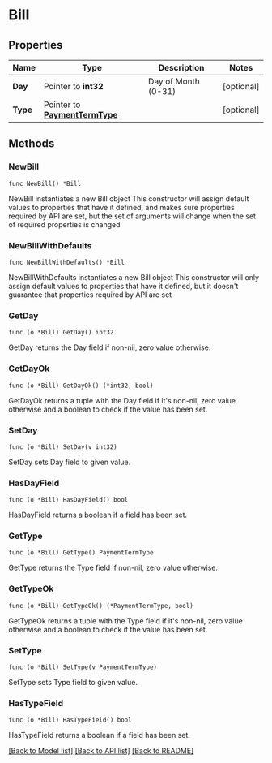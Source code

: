 # Bill

## Properties

Name | Type | Description | Notes
------------ | ------------- | ------------- | -------------
**Day** | Pointer to **int32** | Day of Month (0-31) | [optional] 
**Type** | Pointer to [**PaymentTermType**](PaymentTermType.md) |  | [optional] 

## Methods

### NewBill

`func NewBill() *Bill`

NewBill instantiates a new Bill object
This constructor will assign default values to properties that have it defined,
and makes sure properties required by API are set, but the set of arguments
will change when the set of required properties is changed

### NewBillWithDefaults

`func NewBillWithDefaults() *Bill`

NewBillWithDefaults instantiates a new Bill object
This constructor will only assign default values to properties that have it defined,
but it doesn't guarantee that properties required by API are set

### GetDay

`func (o *Bill) GetDay() int32`

GetDay returns the Day field if non-nil, zero value otherwise.

### GetDayOk

`func (o *Bill) GetDayOk() (*int32, bool)`

GetDayOk returns a tuple with the Day field if it's non-nil, zero value otherwise
and a boolean to check if the value has been set.

### SetDay

`func (o *Bill) SetDay(v int32)`

SetDay sets Day field to given value.

### HasDayField

`func (o *Bill) HasDayField() bool`

HasDayField returns a boolean if a field has been set.

### GetType

`func (o *Bill) GetType() PaymentTermType`

GetType returns the Type field if non-nil, zero value otherwise.

### GetTypeOk

`func (o *Bill) GetTypeOk() (*PaymentTermType, bool)`

GetTypeOk returns a tuple with the Type field if it's non-nil, zero value otherwise
and a boolean to check if the value has been set.

### SetType

`func (o *Bill) SetType(v PaymentTermType)`

SetType sets Type field to given value.

### HasTypeField

`func (o *Bill) HasTypeField() bool`

HasTypeField returns a boolean if a field has been set.


[[Back to Model list]](../README.md#documentation-for-models) [[Back to API list]](../README.md#documentation-for-api-endpoints) [[Back to README]](../README.md)


